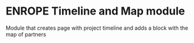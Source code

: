 # ENROPE Timeline and Map module
Module that creates page with project timeline and adds a block with the map of partners